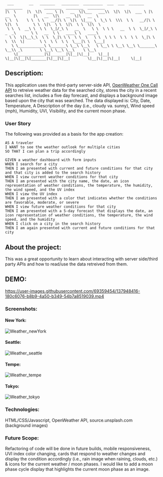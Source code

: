 ```
 ___       __   _______   ________  _________  ___  ___  _______   ________          ________  ________  ________   
|\  \     |\  \|\  ___ \ |\   __  \|\___   ___\\  \|\  \|\  ___ \ |\   __  \        |\   __  \|\   __  \|\   __  \  
\ \  \    \ \  \ \   __/|\ \  \|\  \|___ \  \_\ \  \\\  \ \   __/|\ \  \|\  \       \ \  \|\  \ \  \|\  \ \  \|\  \ 
 \ \  \  __\ \  \ \  \_|/_\ \   __  \   \ \  \ \ \   __  \ \  \_|/_\ \   _  _\       \ \   __  \ \   ____\ \   ____\
  \ \  \|\__\_\  \ \  \_|\ \ \  \ \  \   \ \  \ \ \  \ \  \ \  \_|\ \ \  \\  \|       \ \  \ \  \ \  \___|\ \  \___|
   \ \____________\ \_______\ \__\ \__\   \ \__\ \ \__\ \__\ \_______\ \__\\ _\        \ \__\ \__\ \__\    \ \__\   
    \|____________|\|_______|\|__|\|__|    \|__|  \|__|\|__|\|_______|\|__|\|__|        \|__|\|__|\|__|     \|__|   
```
## Description:
This application uses the third-party server-side API, <a href="https://openweathermap.org/api/one-call-api" target="_blank">OpenWeather One Call API</a> to retreive weather data for the searched city, stores the city in a recent searches list, includes a five day forecast, and displays a background image based upon the city that was searched. 
The data displayed is: City, Date, Temperature, A Description of the day (i.e., cloudy va. sunny), Wind speed (mph), Humidity, UVI, Visibility, and the current moon phase.

### User Story
The following was provided as a basis for the app creation:
```
AS A traveler
I WANT to see the weather outlook for multiple cities
SO THAT I can plan a trip accordingly
```
```
GIVEN a weather dashboard with form inputs
WHEN I search for a city
THEN I am presented with current and future conditions for that city and that city is added to the search history
WHEN I view current weather conditions for that city
THEN I am presented with the city name, the date, an icon representation of weather conditions, the temperature, the humidity, the wind speed, and the UV index
WHEN I view the UV index
THEN I am presented with a color that indicates whether the conditions are favorable, moderate, or severe
WHEN I view future weather conditions for that city
THEN I am presented with a 5-day forecast that displays the date, an icon representation of weather conditions, the temperature, the wind speed, and the humidity
WHEN I click on a city in the search history
THEN I am again presented with current and future conditions for that city
```

## About the project:
This was a great opportunity to learn about interacting with server side/third party APIs and how to read/use the data retreived from them.

## DEMO:
https://user-images.githubusercontent.com/69359454/137948416-180c6076-b8b9-4a50-b349-54b7a8519039.mp4

### Screenshots:
#### New York:
![Weather_newYork](https://user-images.githubusercontent.com/69359454/137948785-f597d5f5-d8da-456e-8977-a1d58bc01c86.png)
#### Seattle:
![Weather_seattle](https://user-images.githubusercontent.com/69359454/137948799-6d2169b4-30a8-472f-8191-42b317b75a27.png)
#### Tempe:
![Weather_tempe](https://user-images.githubusercontent.com/69359454/137948810-da8089b2-0b72-42bb-a013-fd63a2815e1e.png)
#### Tokyo:
![Weather_tokyo](https://user-images.githubusercontent.com/69359454/137948820-3a05729e-66e3-4bda-8201-604f6db01198.png)

### Technologies:
HTML/CSS/Javascript, OpenWeather API, source.unsplash.com (background images)

### Future Scope:
Refactoring of code will be done in future builds, mobile responsiveness, UVI index color changing, cards that respond to weather changes and display the condition accordingly (i.e., rain image when raining, clouds, etc.) & icons for the current weather / moon phases. I would like to add a moon phase cycle display that highlights the current moon phase as an image.

